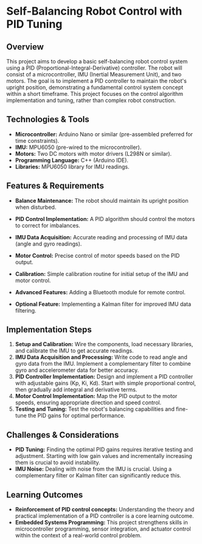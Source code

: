 # Self-Balancing Robot Control with PID Tuning

## Overview

This project aims to develop a basic self-balancing robot control system using a PID (Proportional-Integral-Derivative) controller.  The robot will consist of a microcontroller, IMU (Inertial Measurement Unit), and two motors. The goal is to implement a PID controller to maintain the robot's upright position, demonstrating a fundamental control system concept within a short timeframe. This project focuses on the control algorithm implementation and tuning, rather than complex robot construction.

## Technologies & Tools

* **Microcontroller:** Arduino Nano or similar (pre-assembled preferred for time constraints).
* **IMU:** MPU6050 (pre-wired to the microcontroller).
* **Motors:** Two DC motors with motor drivers (L298N or similar).
* **Programming Language:** C++ (Arduino IDE).
* **Libraries:**  MPU6050 library for IMU readings.

## Features & Requirements

- **Balance Maintenance:** The robot should maintain its upright position when disturbed.
- **PID Control Implementation:** A PID algorithm should control the motors to correct for imbalances.
- **IMU Data Acquisition:** Accurate reading and processing of IMU data (angle and gyro readings).
- **Motor Control:** Precise control of motor speeds based on the PID output.
- **Calibration:** Simple calibration routine for initial setup of the IMU and motor control.

- **Advanced Features:**  Adding a Bluetooth module for remote control.
- **Optional Feature:** Implementing a Kalman filter for improved IMU data filtering.

## Implementation Steps

1. **Setup and Calibration:** Wire the components, load necessary libraries, and calibrate the IMU to get accurate readings.
2. **IMU Data Acquisition and Processing:** Write code to read angle and gyro data from the IMU. Implement a complementary filter to combine gyro and accelerometer data for better accuracy.
3. **PID Controller Implementation:** Design and implement a PID controller with adjustable gains (Kp, Ki, Kd).  Start with simple proportional control, then gradually add integral and derivative terms.
4. **Motor Control Implementation:** Map the PID output to the motor speeds, ensuring appropriate direction and speed control.
5. **Testing and Tuning:** Test the robot's balancing capabilities and fine-tune the PID gains for optimal performance.

## Challenges & Considerations

- **PID Tuning:** Finding the optimal PID gains requires iterative testing and adjustment.  Starting with low gain values and incrementally increasing them is crucial to avoid instability.
- **IMU Noise:** Dealing with noise from the IMU is crucial.  Using a complementary filter or Kalman filter can significantly reduce this.

## Learning Outcomes

- **Reinforcement of PID control concepts:** Understanding the theory and practical implementation of a PID controller is a core learning outcome.
- **Embedded Systems Programming:** This project strengthens skills in microcontroller programming, sensor integration, and actuator control within the context of a real-world control problem.

